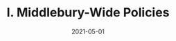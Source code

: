 ---
slug: "/pages/iv.-policies-for-the-institute/c.-faculty-handbook/6.-evaluation-of-the-faculty"
date: "2021-05-01"
title: "I. Middlebury-Wide Policies"
---